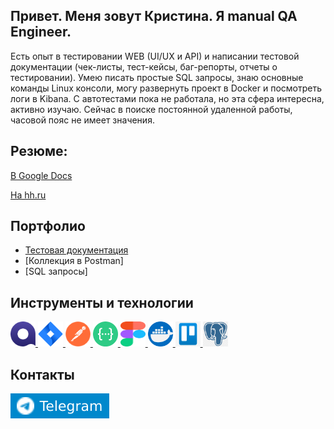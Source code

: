 ## Привет. Меня зовут Кристина. Я manual QA Engineer.

Есть опыт в тестировании WEB (UI/UX и API) и написании тестовой документации (чек-листы, тест-кейсы, баг-репорты, отчеты о тестировании).
Умею писать простые SQL запросы, знаю основные команды Linux консоли, могу развернуть проект в Docker и посмотреть логи в Kibana.
С автотестами пока не работала, но эта сфера интересна, активно изучаю.
Сейчас в поиске постоянной удаленной работы, часовой пояс не имеет значения.

## Резюме:
[В Google Docs](https://docs.google.com/document/d/1iEGoq4snyo5ZleCn_YCmDfjfaldXMw6QYJFyBJNbwsM/edit?usp=sharing)

[На hh.ru](https://irkutsk.hh.ru/resume/5ce63c34ff0cc872590039ed1f375738504a61)

## Портфолио
- [Тестовая документация](https://github.com/users/ChristinaQA/projects/1)
- [Коллекция в Postman]
- [SQL запросы]

## Инструменты и технологии

<p align="left">
<a href="https://qase.io/">
<img src="https://github.com/ChristinaQA/ChristinaQA/blob/main/icons/Qase.io.png" alt="Qase.io" width="40" height="40" />
</a>
<a href="https://www.atlassian.com/software/jira">
<img src="https://github.com/ChristinaQA/ChristinaQA/blob/main/icons/Jira.png" alt="Jira" width="40" height="40" />
</a>  
<a href="https://www.postman.com/">
<img src="https://github.com/ChristinaQA/ChristinaQA/blob/main/icons/Postman.png" alt="Postman" width="40" height="40" />
</a>
<a href="https://swagger.io/">
<img src="https://github.com/ChristinaQA/ChristinaQA/blob/main/icons/swagger.png" alt="Swagger" width="40" height="40" />
</a>
<a href="https://figma.com">
<img src="https://github.com/ChristinaQA/ChristinaQA/blob/main/icons/Figma.svg" alt="Figma" width="40" height="40" /> 
</a>
<a href="https://www.docker.com/">
<img src="https://github.com/ChristinaQA/ChristinaQA/blob/main/icons/Docker.png" alt="Docker" width="40" height="40" />
</a>
<a href="https://trello.com/ru">
<img src="https://github.com/ChristinaQA/ChristinaQA/blob/main/icons/Trello.png" alt="Trello" width="40" height="40" />
</a>
<a href="https://www.pgadmin.org/">
<img src="https://github.com/ChristinaQA/ChristinaQA/blob/main/icons/pgadmin.png" alt="pgAdmin" width="40" height="40" />
</a>
</p>

## Контакты
[![Telegram Badge](https://github.com/ChristinaQA/ChristinaQA/blob/main/icons/telegram.svg)](https://t.me/olejnik_kris)
